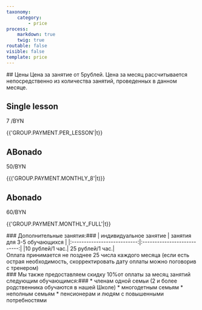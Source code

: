 ```yaml
---
taxonomy:
    category:
        - price
process:
    markdown: true
    twig: true
routable: false
visible: false
template: price
---
```


<section  markdown=1 id="price" class="price row">
## Цены
Цена за занятие от <span class="price-tag fa-stack fa-2x"><i class="fas fas fa-tag fa-stack-2x"></i><span class="icon-content fas fa-stack-1x fa-inverse">5</span></span>рублей. Цена за месяц рассчитывается непосредственно из количества занятий, проведенных в данном месяце.
<div class="continer">
  <div class="col-md-4 col-xs-12">
    <div class="name">
      <h2>Single lesson</h2>
    </div>
    <div class="amount">
      <p>7 <span>/BYN</span> </p>
      <p class="text">{{'GROUP.PAYMENT.PER_LESSON'|t}}</p>
    </div>
  </div>
  <div class="payment payment-per-month payment-per-month-8 col-md-4 col-xs-12">
    <div class="name">
      <h2>ABonado</h2>
    </div>
    <div class="amount">
      <p>50<span>/BYN</span> </p>
      <p class="text">{{('GROUP.PAYMENT.MONTHLY_8'|t)}}</p>
    </div>
  </div>
  <div class="payment payment-per-month payment-per-month-full col-md-4 col-xs-12">
    <div class="name">
      <h2>Abonado</h2>
    </div>
    <div class="amount">
      <p>60<span>/BYN</span> </p>
      <p class="text">{{'GROUP.PAYMENT.MONTHLY_FULL'|t}}</p>
    </div>
  </div>
</div>
<div markdown=1 class="extra-lessons">
### Дополнительные занятия:###
|  индивидуальное занятие     | занятия для 3-5 обучающихся |
|:---------------------------:|:---------------------------:|
|<span>10 рублей/1 час</span>.| <span>25 рублей/1 час<span>.|
</div>
Оплата принимается не позднее 25 числа каждого месяца (если есть острая необходимость, скорректировать дату оплаты можно поговорив с тренером)
<div markdown=1 id="discount" class="discount">
### Мы также предоставляем скидку <span class="fa-stack fa-2x"><i class="fas fas fa-certificate fa-stack-2x"></i><span class="fas fa-stack-1x fa-inverse">10%</span></span>от оплаты за месяц занятий следующим обучающимся:###
* членам одной семьи (2 и более родственника обучаются в нашей Школе)
* многодетным семьям
* неполным семьям
* пенсионерам и людям с повышенными потребностями
</div>
</section>
